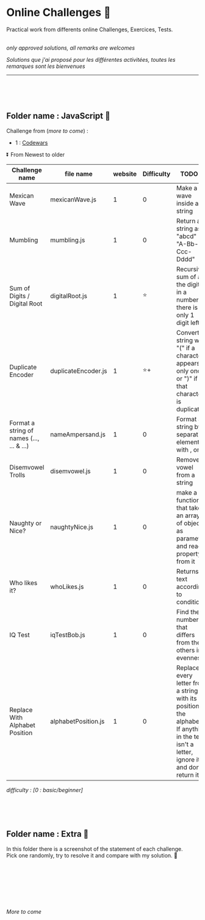 # Online Challenges :construction_worker:
Practical work from differents online Challenges, Exercices, Tests.
<br><br>

_only approved solutions, all remarks are welcomes_

_Solutions que j'ai proposé pour les différentes activitées, toutes les remarques sont les bienvenues_

------





<br>
<br>
<br>

## Folder name : JavaScript :baby_chick:

Challenge from (_more to come_) :
- 1 : [Codewars](https://www.codewars.com/r/jVteJg)


:arrow_double_down: From Newest to older

Challenge name | file name | website | Difficulty | TODO ?
--- |--- |--- |--- |--- |
Mexican Wave | mexicanWave.js | 1 | 0 | Make a wave inside a string
Mumbling | mumbling.js | 1 | 0 | Return a string as "abcd" -> "A-Bb-Ccc-Dddd"
Sum of Digits / Digital Root | digitalRoot.js | 1 | :star: | Recursive sum of all the digits in a number till there is only 1 digit left
Duplicate Encoder | duplicateEncoder.js | 1 | :star:+ |  Convert a string with "(" if a character appears only once or ")" if that character is duplicated
Format a string of names (..., ... & ...) | nameAmpersand.js | 1 | 0 | Format a string by separating elements with , or &
Disemvowel Trolls | disemvowel.js | 1 | 0 | Remove vowel from a string
Naughty or Nice? | naughtyNice.js | 1 | 0 | make a function that take an array of object as parameter and read a property from it
Who likes it? | whoLikes.js | 1 | 0 | Returns a text according to conditions
IQ Test | iqTestBob.js | 1 | 0 | Find the number that differs from the others in evenness
Replace With Alphabet Position | alphabetPosition.js | 1 | 0 | Replace every letter from a string with its position in the alphabet. If anything in the text isn't a letter, ignore it and don't return it.



_difficulty : [0 : basic/beginner]_

<br>
<br>
<br>

## Folder name : Extra :tulip:
In this folder there is a screenshot of the statement of each challenge.  
Pick one randomly, try to resolve it and compare with my solution. :dizzy:  


<br>
<br>
<br>





<br>
<br>
<br>

_More to come_

